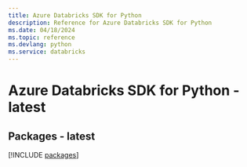 ```yaml
---
title: Azure Databricks SDK for Python
description: Reference for Azure Databricks SDK for Python
ms.date: 04/18/2024
ms.topic: reference
ms.devlang: python
ms.service: databricks
---
```

# Azure Databricks SDK for Python - latest
## Packages - latest
[!INCLUDE [packages](databricks-index.md)]